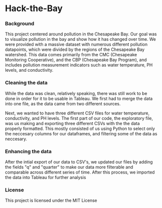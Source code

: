 # Hack-the-Bay

### Background

This project centered around pollution in the Chesapeake Bay. Our goal was to visualize pollution in the bay and show how it has changed over time. We were provided with a massive dataset with numerous different pollution datapoints, which were divided by the regions of the Chesapeake Bay watershed. This data comes primarily from the CMC (Chesapeake Monitoring Cooperative), and the CBP (Chesapeake Bay Program), and includes pollution measurement indicators such as water temperature, PH levels, and conductivity.

### Cleaning the data

While the data was clean, relatively speaking, there was still work to be done in order for it to be usable in Tableau. We first had to merge the data into one file, as the data came from two different sources. 

Next, we wanted to have three different CSV files for water temperature, conductivity, and PH levels. The first part of our code, the exploratory file, was us making and exporting three different CSVs with the the data properly formatted. This mostly consisted of us using Python to select only the neccesary columns for our dataframes, and filtering some of the data as neccesary. 

### Enhancing the data

After the intial export of our data to CSV's, we updated our files by adding the fields "q" and "quarter" to make our data more filterable and comparable across different series of time. After this process, we imported the data into Tableau for further analysis

### License

This project is licensed under the MIT License
